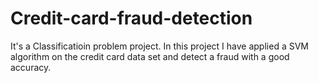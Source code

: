# Credit-card-fraud-detection
It's a Classificatioin problem project. In this project I have applied a SVM algorithm on the credit card data set and detect a fraud with a good accuracy. 

